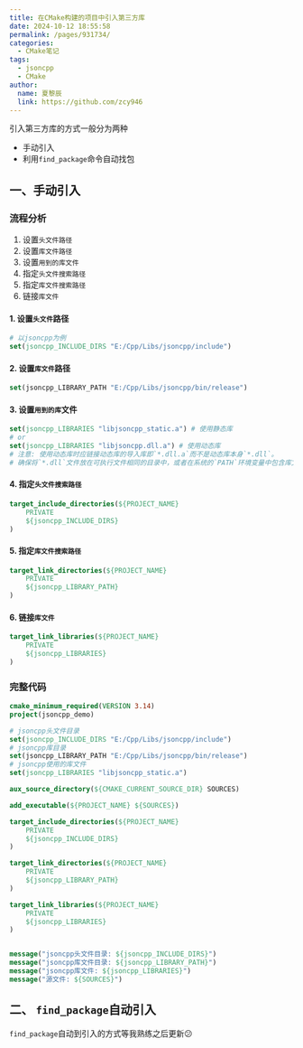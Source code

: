 ```yaml
---
title: 在CMake构建的项目中引入第三方库
date: 2024-10-12 18:55:58
permalink: /pages/931734/
categories:
  - CMake笔记
tags:
  - jsoncpp
  - CMake
author: 
  name: 夏黎辰
  link: https://github.com/zcy946
---
```

引入第三方库的方式一般分为两种

- 手动引入
- 利用`find_package`命令自动找包

## 一、手动引入

### 流程分析

1. 设置`头文件路径`
2. 设置`库文件路径`
3. 设置`用到的库文件`
4. 指定`头文件搜索路径`
5. 指定`库文件搜索路径`
6. 链接`库文件`

#### 1. 设置`头文件`路径

```cmake
# 以jsoncpp为例
set(jsoncpp_INCLUDE_DIRS "E:/Cpp/Libs/jsoncpp/include")
```

#### 2. 设置`库文件`路径

```cmake
set(jsoncpp_LIBRARY_PATH "E:/Cpp/Libs/jsoncpp/bin/release")
```

#### 3. 设置`用到的库`文件

```cmake
set(jsoncpp_LIBRARIES "libjsoncpp_static.a") # 使用静态库
# or
set(jsoncpp_LIBRARIES "libjsoncpp.dll.a") # 使用动态库
# 注意: 使用动态库时应链接动态库的导入库即`*.dll.a`而不是动态库本身`*.dll`。
# 确保将`*.dll`文件放在可执行文件相同的目录中，或者在系统的`PATH`环境变量中包含库文件的目录。
```


#### 4. 指定`头文件搜索路径`

```cmake
target_include_directories(${PROJECT_NAME}
    PRIVATE
    ${jsoncpp_INCLUDE_DIRS}
)
```


#### 5. 指定`库文件搜索路径`

```cmake
target_link_directories(${PROJECT_NAME}
    PRIVATE
    ${jsoncpp_LIBRARY_PATH}
)
```


#### 6. 链接`库文件`

```cmake
target_link_libraries(${PROJECT_NAME}
    PRIVATE
    ${jsoncpp_LIBRARIES}
)
```

### 完整代码

```cmake
cmake_minimum_required(VERSION 3.14)
project(jsoncpp_demo)

# jsoncpp头文件目录
set(jsoncpp_INCLUDE_DIRS "E:/Cpp/Libs/jsoncpp/include")
# jsoncpp库目录
set(jsoncpp_LIBRARY_PATH "E:/Cpp/Libs/jsoncpp/bin/release")
# jsoncpp使用的库文件
set(jsoncpp_LIBRARIES "libjsoncpp_static.a")

aux_source_directory(${CMAKE_CURRENT_SOURCE_DIR} SOURCES)

add_executable(${PROJECT_NAME} ${SOURCES})

target_include_directories(${PROJECT_NAME}
    PRIVATE
    ${jsoncpp_INCLUDE_DIRS}
)

target_link_directories(${PROJECT_NAME}
    PRIVATE
    ${jsoncpp_LIBRARY_PATH}
)

target_link_libraries(${PROJECT_NAME}
    PRIVATE
    ${jsoncpp_LIBRARIES}
)


message("jsoncpp头文件目录: ${jsoncpp_INCLUDE_DIRS}")
message("jsoncpp库文件目录: ${jsoncpp_LIBRARY_PATH}")
message("jsoncpp库文件: ${jsoncpp_LIBRARIES}")
message("源文件: ${SOURCES}")
```



## 二、 `find_package`自动引入

`find_package`自动到引入的方式等我熟练之后更新😕